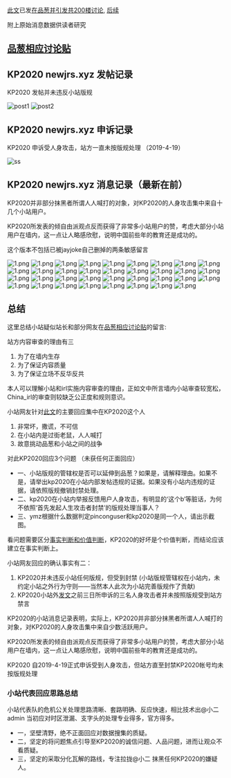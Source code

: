 [此文](./README.md)已发[在品葱并引发共200楼讨论](https://pincong.rocks/article/1339), [后续](https://pincong.rocks/article/1354)

附上原始消息数据供读者研究

## [品葱相应讨论贴](https://pincong.rocks/article/1339)

## KP2020 newjrs.xyz 发帖记录
KP2020 发帖并未违反小站版规

![post1](./posts1.png)
![post2](./posts2.png)

## KP2020 newjrs.xyz 申诉记录
KP2020 申诉受人身攻击，站方一直未按版规处理 （2019-4-19）

![ss](./ss.png)

## KP2020 newjrs.xyz 消息记录（最新在前）
KP2020并非部分抹黑者所谓人人喊打的对象，对KP2020的人身攻击集中来自十几个小站用户。

KP2020所发表的倾自由派观点反而获得了非常多小站用户的赞，考虑大部分小站用户在墙内，这一点让人略感欣慰，说明中国前些年的教育还是成功的。

这个版本不包括已被jayjoke自己删掉的两条敏感留言

![1.png](./1.png)
![1.png](./2.png)
![1.png](./3.png)
![1.png](./4.png)
![1.png](./5.png)
![1.png](./6.png)
![1.png](./7.png)
![1.png](./8.png)
![1.png](./9.png)
![1.png](./10.png)
![1.png](./11.png)
![1.png](./12.png)
![1.png](./13.png)
![1.png](./14.png)
![1.png](./15.png)
![1.png](./16.png)
![1.png](./17.png)
![1.png](./18.png)
![1.png](./19.png)
![1.png](./20.png)
![1.png](./21.png)
![1.png](./22.png)
![1.png](./23.png)
![1.png](./24.png)
![1.png](./25.png)
![1.png](./26.png)
![1.png](./27.png)
![1.png](./28.png)
![1.png](./29.png)
![1.png](./30.png)
![1.png](./31.png)
![1.png](./32.png)
![1.png](./33.png)
![1.png](./34.png)
![1.png](./35.png)

## 总结

这里总结小站疑似站长和部分网友在[品葱相应讨论贴](https://pincong.rocks/article/1339)的留言:

站方内容审查的理由有三

1. 为了在墙内生存
2. 为了保证内容质量
3. 为了保证立场不反华反共

本人可以理解小站和irl实施内容审查的理由，正如文中所言墙内小站审查较宽松，China_irl的审查则较缺乏公正度和规则意识。

小站网友针对[此文](./README.md)的主要回应集中在KP2020这个人

1. 非常坏，撒谎，不可信
2. 在小站内是过街老鼠，人人喊打
3. 故意挑动品葱和小站之间的战争

对此KP2020回应3个问题 （未获任何正面回应）

* 一、小站版规的管辖权是否可以延伸到品葱？如果是，请解释理由。如果不是，请举出kp2020在小站内部发帖违规的证据。如果没有小站内违规的证据，请依照版规撤销封禁处理。
* 二、kp2020在小站内举报反馈用户人身攻击，有明显的‘这个b’等脏话，为何不依照‘首先发起人生攻击者封禁’的版规处理当事人？
* 三、ymz根据什么数据判定pinconguser和kp2020是同一个人，请出示截图。

看问题需要区分[事实判断和价值判断](https://pincong.rocks/article/781)，KP2020的好坏是个价值判断，而结论应该建立在事实判断上。

小站网友回应的确认事实有二：

1. KP2020并未违反小站任何版规，但受到封禁 (小站版规管辖权在小站内，未约定小站之外行为守则——当然本人此次为小站完善版规作了贡献)
2. KP2020小站外[发文](./README.md)之前三日所申诉的三名人身攻击者并未按照版规受到站方禁言

KP2020的小站消息记录表明，实际上，KP2020并非部分抹黑者所谓人人喊打的对象，对KP2020的人身攻击集中来自少数活跃用户。

KP2020所发表的倾自由派观点反而获得了非常多小站用户的赞，考虑大部分小站用户在墙内，这一点让人略感欣慰，说明中国前些年的教育还是成功的。

KP2020 自2019-4-19正式申诉受到人身攻击，但站方直至封禁KP2020帐号均未按版规处理

### 小站代表回应思路总结
小站代表队的危机公关处理思路清晰、套路明确、反应快速，相比技术出@小二 admin 当初应对时区泄漏、支字头的处理专业得多，官方得多。

* 一，坚壁清野，绝不正面回应对数据搜集的质疑。
* 二，坚定的将问题焦点引导至KP2020的诚信问题、人品问题，进而让观众不看质疑。
* 三，坚定的采取分化瓦解的路线，专注拉拢@小二 抹黑任何KP2020的嫌疑人。
